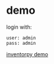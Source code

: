 
# demo

login with:

    user: admin
    pass: admin

[inventorpy demo](https://inventorpydemo-hlvrh7b52a-lz.a.run.app/)
